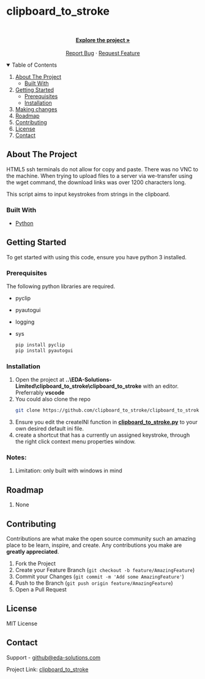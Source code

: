 # clipboard_to_stroke
<!-- PROJECT LOGO -->
<br />
<p align="center">
  <a href="https://github.com/EDA-Solutions-Limited/clipboard_to_stroke"><strong>Explore the project »</strong></a>
  <br />
  <br />
  <a href="https://github.com/EDA-Solutions-Limited/launch_putty/issues">Report Bug</a>
  ·
  <a href="https://github.com/EDA-Solutions-Limited/launch_putty/issues">Request Feature</a>
</p>

<!-- TABLE OF CONTENTS -->
<details open="open">
  <summary>Table of Contents</summary>
  <ol>
    <li>
      <a href="#about-the-project">About The Project</a>
      <ul>
        <li><a href="#built-with">Built With</a></li>
      </ul>
    </li>
    <li>
      <a href="#getting-started">Getting Started</a>
      <ul>
        <li><a href="#prerequisites">Prerequisites</a></li>
        <li><a href="#installation">Installation</a></li>
      </ul>
    </li>
    <li><a href="#making-changes">Making changes</a></li>
    <li><a href="#roadmap">Roadmap</a></li>
    <li><a href="#contributing">Contributing</a></li>
    <li><a href="#license">License</a></li>
    <li><a href="#contact">Contact</a></li>
  </ol>
</details>



<!-- ABOUT THE PROJECT -->
## About The Project
HTML5 ssh terminals do not allow for copy and paste. There was no VNC to the machine. When trying to upload files to a server via we-transfer using the wget command, the download links was over 1200 characters long. 

This script aims to input keystrokes from strings in the clipboard.

### Built With

* [Python](https://www.python.org/)


<!-- GETTING STARTED -->
## Getting Started

To get started with using this code, ensure you have python 3 installed. 

### Prerequisites

The following python libraries are required.

* pyclip
* pyautogui
* logging
* sys

  ```sh
  pip install pyclip
  pip install pyautogui
  ```

### Installation

1. Open the project at **..\EDA-Solutions-Limited\clipboard_to_stroke\clipboard_to_stroke** with an editor.
   Preferrably **vscode**
2. You could also clone the repo
   ```sh
   git clone https://github.com/clipboard_to_stroke/clipboard_to_stroke.git
3. Ensure you edit the createINI function in [**clipboard_to_stroke.py**](https://github.com/EDA-Solutions-Limited/clipboard_to_stroke/blob/main/clipboard_to_stroke.py#L179-L198) to your own desired default ini file.
4. create a shortcut that has a currently un assigned keystroke, through the right click context menu properties window.

### Notes:
1. Limitation: only built with windows in mind

<!-- ROADMAP -->
## Roadmap

1. None

<!-- CONTRIBUTING -->
## Contributing

Contributions are what make the open source community such an amazing place to be learn, inspire, and create. Any contributions you make are **greatly appreciated**.

1. Fork the Project
2. Create your Feature Branch (`git checkout -b feature/AmazingFeature`)
3. Commit your Changes (`git commit -m 'Add some AmazingFeature'`)
4. Push to the Branch (`git push origin feature/AmazingFeature`)
5. Open a Pull Request


<!-- LICENSE -->
## License

MIT License

<!-- CONTACT -->
## Contact

Support - github@eda-solutions.com

Project Link: [clipboard_to_stroke](https://github.com/EDA-Solutions-Limited/clipboard_to_stroke.git)

